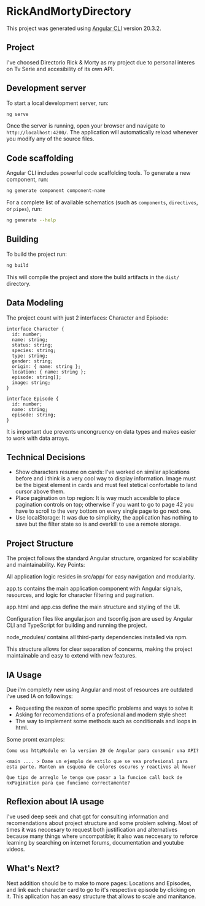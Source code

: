 # RickAndMortyDirectory

This project was generated using [Angular CLI](https://github.com/angular/angular-cli) version 20.3.2.

## Project

I've choosed Directorio Rick & Morty as my project due to personal interes on Tv Serie and accesibility of its own API.

## Development server

To start a local development server, run:

```bash
ng serve
```

Once the server is running, open your browser and navigate to `http://localhost:4200/`. The application will automatically reload whenever you modify any of the source files.

## Code scaffolding

Angular CLI includes powerful code scaffolding tools. To generate a new component, run:

```bash
ng generate component component-name
```

For a complete list of available schematics (such as `components`, `directives`, or `pipes`), run:

```bash
ng generate --help
```

## Building

To build the project run:

```bash
ng build
```

This will compile the project and store the build artifacts in the `dist/` directory.

## Data Modeling

The project count with just 2 interfaces: Character and Episode:
```
interface Character {
  id: number;
  name: string;
  status: string;
  species: string;
  type: string;
  gender: string;
  origin: { name: string };
  location: { name: string };
  episode: string[];
  image: string;
}
```
```
interface Episode {
  id: number;
  name: string;
  episode: string;
}
```
It is important due prevents uncongruency on data types and makes easier to work with data arrays.

## Technical Decisions

- Show characters resume on cards: I've worked on similar aplications before and i think is a very cool way to display information. Image must be the bigest element in cards and must feel stetical confortable to land cursor above them.
- Place pagination on top region: It is way much accesible to place pagination controls on top; otherwise if you want to go to page 42 you have to scroll to the very bottom on every single page to go next one.
- Use localStorage: It was due to simplicity, the application has nothing to save but the filter state so is and overkill to use a remote storage.

## Project Structure

The project follows the standard Angular structure, organized for scalability and maintainability.
Key Points:

All application logic resides in src/app/ for easy navigation and modularity.

app.ts contains the main application component with Angular signals, resources, and logic for character filtering and pagination.

app.html and app.css define the main structure and styling of the UI.

Configuration files like angular.json and tsconfig.json are used by Angular CLI and TypeScript for building and running the project.

node_modules/ contains all third-party dependencies installed via npm.

This structure allows for clear separation of concerns, making the project maintainable and easy to extend with new features.

## IA Usage

Due i'm completly new using Angular and most of resources are outdated i've used IA on followings:
  - Requesting the reazon of some specific problems and ways to solve it
  - Asking for recomendations of a profesional and modern style sheet
  - The way to implement some methods such as conditionals and loops in html.

Some promt examples:
```
Como uso httpModule en la version 20 de Angular para consumir una API?

<main .... > Dame un ejemplo de estilo que se vea profesional para esta parte. Manten un esquema de colores oscuros y reactivos al hover

Que tipo de arreglo le tengo que pasar a la funcion call back de nxPagination para que funcione correctamente?
```

## Reflexion about IA usage
I've used deep seek and chat gpt for consulting information and recomendations about project structure and some problem solving. Most of times it was neccesary to request both justification and alternatives because many things where uncompatible; it also was neccesary to reforce learning by searching on internet forums, documentation and youtube videos.

## What's Next?

Next addition should be to make to more pages: Locations and Episodes, and link each character card to go to it's respective episode by clicking on it.
This aplication has an easy structure that allows to scale and manitance.
